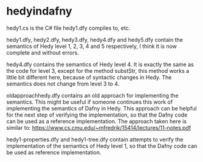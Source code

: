 # hedyindafny

hedy1.cs is the C# file hedy1.dfy compiles to, etc.

hedy1.dfy, hedy2.dfy, hedy3.dfy, hedy4.dfy and hedy5.dfy contain the semantics of Hedy level 1, 2, 3, 4 and 5 respectively, I think it is now complete and without errors.

hedy4.dfy contains the semantics of Hedy level 4. It is exactly the same as the code for level 3, except for the method substStr, this method works a little bit different here, because of syntactic changes in Hedy. The semantics does not change from level 3 to 4.

oldapproachhedy.dfy contains an old approach for implementing the semantics. This might be useful if someone continues this work of implementing the semantics of Dafny in Hedy. This approach can be helpful for the next step of verifying the implementation, so that the Dafny code can be used as a reference implementation. The approach taken here is similar to: https://www.cs.cmu.edu/~mfredrik/15414/lectures/11-notes.pdf

hedy1-properties.dfy and hedy1-tree.dfy contain attempts to verify the implementation of the semantics of Hedy level 1, so that the Dafny code can be used as reference implementation.
